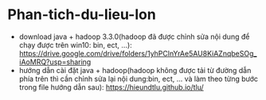 # Phan-tich-du-lieu-lon
- download java + hadoop 3.3.0(hadoop đã được chỉnh sửa nội dung để chạy được trên win10: bin, ect, ...):
    https://drive.google.com/drive/folders/1yhPClnYrAe5AU8KiAZnqbeSOg_iAoMRQ?usp=sharing
- hướng dẫn cài đặt java + hadoop(hadoop không được tải từ đường dẫn phía trên thì cần chỉnh sửa lại nội dung:bin, ect, ... và làm theo từng bước trong file hướng dẫn sau):
    https://hieundtlu.github.io/tlu/
